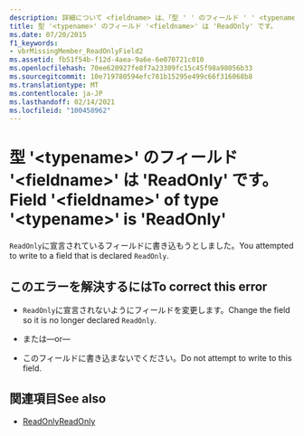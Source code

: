 ```yaml
---
description: 詳細について <fieldname> は、「型 ' ' のフィールド ' ' <typename> は ' ReadOnly '」を参照してください。
title: 型 '<typename>' のフィールド '<fieldname>' は 'ReadOnly' です。
ms.date: 07/20/2015
f1_keywords:
- vbrMissingMember_ReadOnlyField2
ms.assetid: fb51f54b-f12d-4aea-9a6e-6e070721c010
ms.openlocfilehash: 70ee620927fe8f7a23309fc15c45f98a98056b33
ms.sourcegitcommit: 10e719780594efc781b15295e499c66f316068b8
ms.translationtype: MT
ms.contentlocale: ja-JP
ms.lasthandoff: 02/14/2021
ms.locfileid: "100458962"
---
```

# <a name="field-fieldname-of-type-typename-is-readonly"></a><span data-ttu-id="3a7c6-103">型 '\<typename>' のフィールド '\<fieldname>' は 'ReadOnly' です。</span><span class="sxs-lookup"><span data-stu-id="3a7c6-103">Field '\<fieldname>' of type '\<typename>' is 'ReadOnly'</span></span>

<span data-ttu-id="3a7c6-104">`ReadOnly`に宣言されているフィールドに書き込もうとしました。</span><span class="sxs-lookup"><span data-stu-id="3a7c6-104">You attempted to write to a field that is declared `ReadOnly`.</span></span>  
  
## <a name="to-correct-this-error"></a><span data-ttu-id="3a7c6-105">このエラーを解決するには</span><span class="sxs-lookup"><span data-stu-id="3a7c6-105">To correct this error</span></span>  
  
- <span data-ttu-id="3a7c6-106">`ReadOnly`に宣言されないようにフィールドを変更します。</span><span class="sxs-lookup"><span data-stu-id="3a7c6-106">Change the field so it is no longer declared `ReadOnly`.</span></span>  
  
- <span data-ttu-id="3a7c6-107">または</span><span class="sxs-lookup"><span data-stu-id="3a7c6-107">—or—</span></span>  
  
- <span data-ttu-id="3a7c6-108">このフィールドに書き込まないでください。</span><span class="sxs-lookup"><span data-stu-id="3a7c6-108">Do not attempt to write to this field.</span></span>  
  
## <a name="see-also"></a><span data-ttu-id="3a7c6-109">関連項目</span><span class="sxs-lookup"><span data-stu-id="3a7c6-109">See also</span></span>

- [<span data-ttu-id="3a7c6-110">ReadOnly</span><span class="sxs-lookup"><span data-stu-id="3a7c6-110">ReadOnly</span></span>](../language-reference/modifiers/readonly.md)
